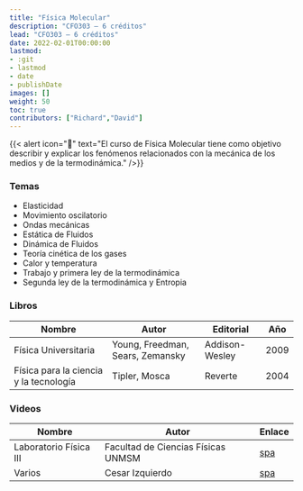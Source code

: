 ```yaml
---
title: "Física Molecular"
description: "CFO303 — 6 créditos"
lead: "CFO303 — 6 créditos"
date: 2022-02-01T00:00:00
lastmod:
- :git
- lastmod
- date
- publishDate
images: []
weight: 50
toc: true
contributors: ["Richard","David"]
---
```

{{< alert icon="📌" text="El curso de Física Molecular tiene como objetivo describir y explicar los fenómenos relacionados con la mecánica de los medios y de la termodinámica." />}}

### Temas

- Elasticidad
- Movimiento oscilatorio
- Ondas mecánicas
- Estática de Fluidos
- Dinámica de Fluidos
- Teoría cinética de los gases
- Calor y temperatura
- Trabajo y primera ley de la termodinámica
- Segunda ley de la termodinámica y Entropia

### Libros

|Nombre|Autor|Editorial|Año|
|------|-----|---------|---|
|Física Universitaria|Young, Freedman, Sears, Zemansky|Addison-Wesley|2009|
|Física para la ciencia y la tecnología|Tipler, Mosca|Reverte|2004|

### Videos

|Nombre|Autor|Enlace|
|------|-----|------|
|Laboratorio Física III|Facultad de Ciencias Físicas UNMSM|[spa](https://www.youtube.com/playlist?list=PLrqABKf9Pw3bFnqmI7M3ReO5DggHsnVeu)|
|Varios|Cesar Izquierdo|[spa](https://www.youtube.com/user/IzquierdoCesar/playlists)
